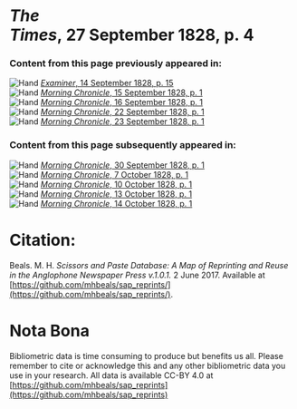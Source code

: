# *The Times*, 27 September 1828, p. 4  
  
### Content from this page previously appeared in:  
![Hand](http://scissorsandpaste.net/wp-content/uploads/2017/06/smallhandpointer.png) [*Examiner*, 14 September 1828, p. 15](https://mhbeals.github.io/sap_html/Examiner/Examiner-14-September-1828-p-15)  
![Hand](http://scissorsandpaste.net/wp-content/uploads/2017/06/smallhandpointer.png) [*Morning Chronicle*, 15 September 1828, p. 1](https://mhbeals.github.io/sap_html/Morning-Chronicle/Morning-Chronicle-15-September-1828-p-1)  
![Hand](http://scissorsandpaste.net/wp-content/uploads/2017/06/smallhandpointer.png) [*Morning Chronicle*, 16 September 1828, p. 1](https://mhbeals.github.io/sap_html/Morning-Chronicle/Morning-Chronicle-16-September-1828-p-1)  
![Hand](http://scissorsandpaste.net/wp-content/uploads/2017/06/smallhandpointer.png) [*Morning Chronicle*, 22 September 1828, p. 1](https://mhbeals.github.io/sap_html/Morning-Chronicle/Morning-Chronicle-22-September-1828-p-1)  
![Hand](http://scissorsandpaste.net/wp-content/uploads/2017/06/smallhandpointer.png) [*Morning Chronicle*, 23 September 1828, p. 1](https://mhbeals.github.io/sap_html/Morning-Chronicle/Morning-Chronicle-23-September-1828-p-1)  
  
### Content from this page subsequently appeared in:  
![Hand](http://scissorsandpaste.net/wp-content/uploads/2017/06/smallhandpointer.png) [*Morning Chronicle*, 30 September 1828, p. 1](https://mhbeals.github.io/sap_html/Morning-Chronicle/Morning-Chronicle-30-September-1828-p-1)  
![Hand](http://scissorsandpaste.net/wp-content/uploads/2017/06/smallhandpointer.png) [*Morning Chronicle*, 7 October 1828, p. 1](https://mhbeals.github.io/sap_html/Morning-Chronicle/Morning-Chronicle-7-October-1828-p-1)  
![Hand](http://scissorsandpaste.net/wp-content/uploads/2017/06/smallhandpointer.png) [*Morning Chronicle*, 10 October 1828, p. 1](https://mhbeals.github.io/sap_html/Morning-Chronicle/Morning-Chronicle-10-October-1828-p-1)  
![Hand](http://scissorsandpaste.net/wp-content/uploads/2017/06/smallhandpointer.png) [*Morning Chronicle*, 13 October 1828, p. 1](https://mhbeals.github.io/sap_html/Morning-Chronicle/Morning-Chronicle-13-October-1828-p-1)  
![Hand](http://scissorsandpaste.net/wp-content/uploads/2017/06/smallhandpointer.png) [*Morning Chronicle*, 14 October 1828, p. 1](https://mhbeals.github.io/sap_html/Morning-Chronicle/Morning-Chronicle-14-October-1828-p-1)  


# Citation: 

Beals. M. H. *Scissors and Paste Database: A Map of Reprinting and Reuse in the Anglophone Newspaper Press v.1.0.1.* 2 June 2017. Available at [https://github.com/mhbeals/sap_reprints/](https://github.com/mhbeals/sap_reprints/). 

# Nota Bona

Bibliometric data is time consuming to produce but benefits us all. Please remember to cite or acknowledge this and any other bibliometric data you use in your research. All data is available CC-BY 4.0 at [https://github.com/mhbeals/sap_reprints](https://github.com/mhbeals/sap_reprints)
